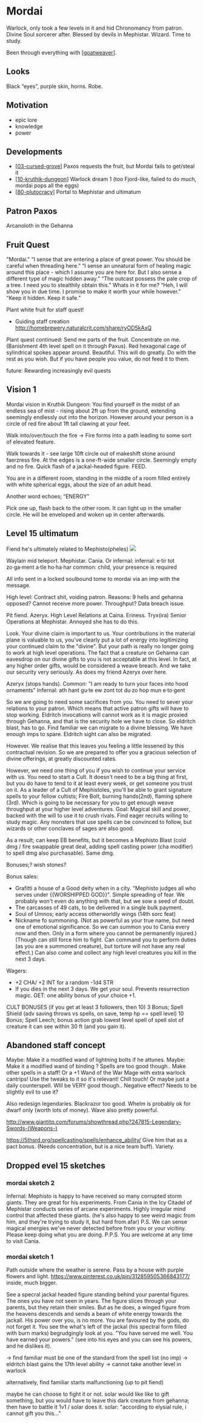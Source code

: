 # Mordai
Warlock, only took a few levels in it and hid Chronomancy from patron.
Divine Soul sorcerer after. Blessed by devils in Mephistar.
Wizard. Time to study.

Been through everything with [[goatweaver]].

## Looks
Black “eyes”, purple skin, horns. Robe.

## Motivation
- epic lore
- knowledge
- power

## Developments
- [[03-cursed-grove]] Paxos requests the fruit, but Mordai fails to get/steal it
- [[10-kruthik-dungeon]] Warlock dream 1 (too Fjord-like, failed to do much, mordai pops all the eggs)
- [[80-plutocracy]] Portal to Mephistar and ultimatum

## Patron Paxos
Arcanoloth in the Gehanna

## Fruit Quest
"Mordai."
“I sense that are entering a place of great power. You should be careful when threading here.”
“I sense an unnatural form of healing magic around this place - which I assume you are here for. But I also sense a different type of magic hidden away.”
“The outcast possess the pale crop of a tree. I need you to stealthily obtain this.”
Whats in it for me? “Heh, I will show you in due time. I promise to make it worth your while however.”
“Keep it hidden. Keep it safe.”

Plant white fruit for staff quest!
- Guiding staff creation http://homebrewery.naturalcrit.com/share/ryOD5kAxQ

Plant quest continued:
Send me parts of the fruit. Concentrate on me. (Banishment 4th level spell on it through Paxus). Red hexagonal cage of sylindrical spokes appear around.
Beautiful. This will do greatly.
Do with the rest as you wish. But if you have people you value, do not feed it to them.

future: Rewarding increasingly evil quests

## Vision 1
Mordai vision in Kruthik Dungeon:
You find yourself in the midst of an endless sea of mist - rising about 2ft up from the ground, extending seemingly endlessly out into the horizon. However around your person is a circle of red fire about 1ft tall clawing at your feet.

Walk into/over/touch the fire -> Fire forms into a path leading to some sort of elevated feature.

Walk towards it - see large 10ft circle out of makeshift stone around faerzress fire. At the edges is a one-ft-wide smaller circle. Seemingly empty and no fire.
Quick flash of a jackal-headed figure. FEED.

You are in a different room, standing in the middle of a room filled entirely with white spherical eggs, about the size of an adult head.

Another word echoes; “ENERGY”

Pick one up, flash back to the other room.
It can light up in the smaller circle. He will be enveloped and woken up in center afterwards.

## Level 15 ultimatum
Fiend he's ultimately related to Mephisto(pheles)
![](https://i.imgur.com/NEboCVd.png)

Waylain mid teleport. Mephistar. Cania.
Or infernal:
infernal: e·tir  tot  zo·ga·ment  a·tle  ho·ha·har
common: child, your presence is required

All info sent in a locked soulbound tome to mordai via an imp with the message.

High level: Contract shit, voiding patron. Reasons: 9 hells and gehanna opposed? Cannot receive more power. Throughput? Data breach issue.

Pit fiend. Azeryx. High Level Relations at Caina.
Eriness. Tryx(ira) Senior Operations at Mephistar.
Annoyed she has to do this.

Look. Your divine claim is important to us. Your contributions in the material plane is valuable to us, you've clearly put a lot of energy into legitimizing your continued claim to the "divine".
But your path is really no longer going to work at high level operations. The fact that a creature on Gehanna can eavesdrop on our divine gifts to you is not acceptable at this level. In fact, at any higher order gifts, would be considered a weave breach. And we take our security very seriously. As does my friend Azeryx over here.

Azeryx (stops hands).
Common: "I am ready to turn your faces into hood ornaments"
Infernal: ath  hant  gu·te  ew  zont  tot  du·zo  hop  mun  e·to·gent

So we are going to need some sacrifices from you. You need to sever your relations to your patron. Which means that active patron gifts will have to stop working. Eldritch invocations will cannot work as it is magic proxied through Gehanna, and that is the security hole we have to close. So eldritch blast, has to go. Find familiar we can migrate to a divine blessing. We have enough imps to spare. Eldritch sight can also be migrated.

However. We realise that this leaves you feeling a little lessened by this contractual revision. So we are prepared to offer you a gracious selection of  divine offerings, at greatly discounted rates.

However, we need one thing of you if you wish to continue your service with us. You need to start a Cult. It doesn't need to be a big thing at first, but you do have to tend to it at least every week, or get someone you trust on it. As a leader of a Cult of Mephistoles, you'll be able to grant signature spells to your fellow cultists; Fire Bolt, burning hands(2nd), flaming sphere (3rd). Which is going to be necessary for you to get enough weave throughput at your higher level adventures.
Goal: Magical skill and power, backed with the will to use it to crush rivals. Find eager recruits willing to study magic. Any monsters that use spells can be convinced to follow, but wizards or other conclaves of sages are also good.

As a result; can keep EB benefits, but it becomes a Mephisto Blast (cold dmg / fire swappable great deal, adding spell casting power (cha modifier) to spell dmg also purchasable). Same dmg.

Bonuses;? wish stones?

Bonus sales:
- Grafitti a house of a Good deity when in a city. "Mephisto judges all who serves under {{WORSHIPPED GOD}}". Simple spreading of fear. We probably won't even do anything with that, but we sow a seed of doubt.
- The carcasses of 49 cats, to be delivered in a single bulk payment.
- Soul of Umnos; early access otherworldly wings (14th sorc feat)
- Nickname fo summoning.
(Not as powerful as your true name, but need one of emotional significance. So we can summon you to Cania every now and then. Only in a form where you cannot be permanently injured.)
(Though can still force him to fight. Can command you to perform duties (as you are a summoned creature), but torture will not have any real effect.)
Can also come and collect any high level creatures you kill in the next 3 days.

Wagers:
- +2 CHA/ +2 INT for a random -1d4 STR
- If you dies in the next 3 days. We get your soul. Prevents resurrection magic. GET: one ability bonus of your choice +1.

CULT BONUSES (if you get at least 3 followers, then 10)
3 Bonus; Spell Shield (adv saving throws vs spells, on save, temp hp == spell level)
10 Bonus; Spell Leech; bonus action grab lowest level spell of spell slot of creature it can see within 30 ft (and you gain it).


## Abandoned staff concept
Maybe: Make it a modified wand of lightning bolts if he attunes.
Maybe: Make it a modified wand of binding ? Spells are too good though..
Make other spells in a staff!
Or a +1 Wand of the War Mage with extra warlock cantrips!
Use the tweaks to it so it's relevant! Chill touch!
Or maybe just a daily counterspell. WIll be VERY good though..
Negative effect? Needs to be slightly evil to use it?

 Also redesign legendaries.
Blackrazor too good. Whelm is probably ok for dwarf only (worth lots of money).
Wave also pretty powerful.

http://www.giantitp.com/forums/showthread.php?247815-Legendary-Swords-(Weapons-)

https://5thsrd.org/spellcasting/spells/enhance_ability/
Give him that as a pact bonus. (Needs concentration, but is a nice team buff). Variety.


## Dropped evel 15 sketches
### mordai sketch 2
Infernal: Mephisto is happy to have received so many corrupted storm giants. They are great for his experiments. From Cania in the Icy Citadel of Mephistar conducts series of arcane experiments. Highly irregular mind control that affected these giants.
(he's also happy to see weird magic from him, and they're trying to study it, but hard from afar)
P.S. We can sense magical energies we've never detected before from you or your vicitiny. Please keep doing what you are doing.
P.P.S. You are welcome at any time to visit Cania.

### mordai sketch 1
Path outside where the weather is serene. Pass by a house with purple flowers and light. https://www.pinterest.co.uk/pin/312859505366843177/ inside, much bigger.

See a specral jackal headed figure standing behind your parental figures. The ones you have not seen in years. The figure slices through your parents, but they retain their smiles. But as he does, a winged figure from the heavens descends and sends a beam of white energy towards the jackall. His power over you, is no more. You are favoured by the gods, do not forget it. You see the what's left of the jackal (his spectral form filled with burn marks) begrudgingly look at you. "You have served me well. You have earned your powers."
(see into his eyes and you can see his powers, and he dislikes it).

-> find familiar must be one of the standard from the spell list (no imp)
-> eldritch blast gains the 17th level ability
-> cannot take another level in warlock

alternatively, find familiar starts malfunctioning (up to pit fiend)

maybe he can choose to fight it or not.
solar would like like to gift something, but you would have to leave this dark creature from gehanna; then have to battle it 1v1 / solar does it.
solar: "according to elysial rule, i cannot gift you this..."


[//begin]: # "Autogenerated link references for markdown compatibility"
[goatweaver]: goatweaver "Goatweaver"
[03-cursed-grove]: ../recaps/03-cursed-grove "03-cursed-grove"
[10-kruthik-dungeon]: ../recaps/10-kruthik-dungeon "10-kruthik-dungeon"
[80-plutocracy]: ../recaps/80-plutocracy "80-plutocracy"
[//end]: # "Autogenerated link references"
